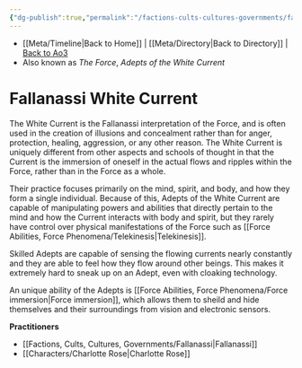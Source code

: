 ```yaml
---
{"dg-publish":true,"permalink":"/factions-cults-cultures-governments/fallanassi-white-current/"}
---
```


- [[Meta/Timeline\|Back to Home]] | [[Meta/Directory\|Back to Directory]] | [Back to Ao3](https://archiveofourown.org/works/19334440/chapters/45992584)
- Also known as *The Force*, *Adepts of the White Current*

# Fallanassi White Current
The White Current is the Fallanassi interpretation of the Force, and is often used in the creation of illusions and concealment rather than for anger, protection, healing, aggression, or any other reason. The White Current is uniquely different from other aspects and schools of thought in that the Current is the immersion of oneself in the actual flows and ripples within the Force, rather than in the Force as a whole.

Their practice focuses primarily on the mind, spirit, and body, and how they form a single individual. Because of this, Adepts of the White Current are capable of manipulating powers and abilities that directly pertain to the mind and how the Current interacts with body and spirit, but they rarely have control over physical manifestations of the Force such as [[Force Abilities, Force Phenomena/Telekinesis\|Telekinesis]].

Skilled Adepts are capable of sensing the flowing currents nearly constantly and they are able to feel how they flow around other beings. This makes it extremely hard to sneak up on an Adept, even with cloaking technology. 

An unique ability of the Adepts is [[Force Abilities, Force Phenomena/Force immersion\|Force immersion]], which allows them to sheild and hide themselves and their surroundings from vision and electronic sensors. 

**Practitioners**
- [[Factions, Cults, Cultures, Governments/Fallanassi\|Fallanassi]]
- [[Characters/Charlotte Rose\|Charlotte Rose]]